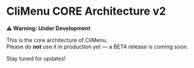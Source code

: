 # CliMenu CORE Architecture v2

**⚠️ Warning: Under Development**

This is the core architecture of CliMenu.  
Please do **not** use it in production yet — a BETA release is coming soon. 

Stay tuned for updates!